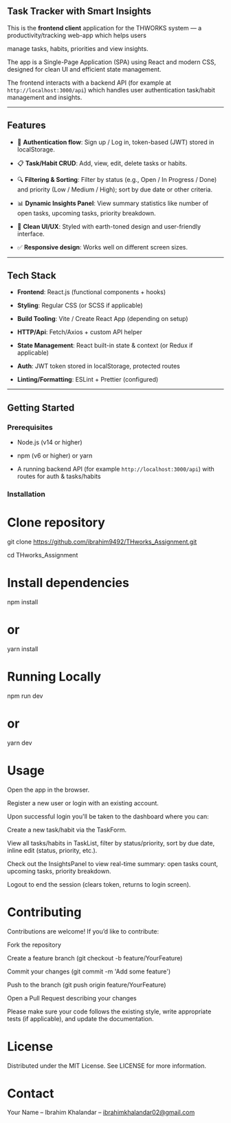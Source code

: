 ## Task Tracker with Smart Insights

This is the **frontend client** application for the THWORKS system — a productivity/tracking web-app which helps users 

manage tasks, habits, priorities and view insights.  

The app is a Single-Page Application (SPA) using React and modern CSS, designed for clean UI and efficient state management.

The frontend interacts with a backend API (for example at `http://localhost:3000/api`) which handles user authentication task/habit management and insights.

---

## Features  

- 🔐 **Authentication flow**: Sign up / Log in, token-based (JWT) stored in localStorage.  

- 📋 **Task/Habit CRUD**: Add, view, edit, delete tasks or habits.  

- 🔍 **Filtering & Sorting**: Filter by status (e.g., Open / In Progress / Done) and priority (Low / Medium / High); sort by due date or other criteria.  

- 📊 **Dynamic Insights Panel**: View summary statistics like number of open tasks, upcoming tasks, priority breakdown.  

- 🎨 **Clean UI/UX**: Styled with earth-toned design and user-friendly interface.  

- ✅ **Responsive design**: Works well on different screen sizes.

---

## Tech Stack  

- **Frontend**: React.js (functional components + hooks)  

- **Styling**: Regular CSS (or SCSS if applicable)  

- **Build Tooling**: Vite / Create React App (depending on setup)  

- **HTTP/Api**: Fetch/Axios + custom API helper  

- **State Management**: React built-in state & context (or Redux if applicable)  

- **Auth**: JWT token stored in localStorage, protected routes  

- **Linting/Formatting**: ESLint + Prettier (configured)

---

## Getting Started  

### Prerequisites  

- Node.js (v14 or higher)  

- npm (v6 or higher) or yarn  

- A running backend API (for example `http://localhost:3000/api`) with routes for auth & tasks/habits  

### Installation  

# Clone repository

git clone https://github.com/ibrahim9492/THworks_Assignment.git

cd THworks_Assignment

# Install dependencies

npm install

# or

yarn install

# Running Locally

npm run dev

# or

yarn dev

# Usage

Open the app in the browser.

Register a new user or login with an existing account.

Upon successful login you'll be taken to the dashboard where you can:

Create a new task/habit via the TaskForm.

View all tasks/habits in TaskList, filter by status/priority, sort by due date, inline edit (status, priority, etc.).

Check out the InsightsPanel to view real-time summary: open tasks count, upcoming tasks, priority breakdown.

Logout to end the session (clears token, returns to login screen).

# Contributing

Contributions are welcome! If you’d like to contribute:

Fork the repository

Create a feature branch (git checkout -b feature/YourFeature)

Commit your changes (git commit -m 'Add some feature')

Push to the branch (git push origin feature/YourFeature)

Open a Pull Request describing your changes

Please make sure your code follows the existing style, write appropriate tests (if applicable), and update the documentation.

# License

Distributed under the MIT License. See LICENSE for more information.

# Contact

Your Name – Ibrahim Khalandar – ibrahimkhalandar02@gmail.com